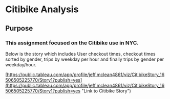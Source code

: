 # Citibike Analysis

## Purpose

### This assignment focused on the Citibike use in NYC. 

Below is the story which includes User checkout times, checkout times sorted by gender, trips by weekday per hour and finally trips by gender per weekday/hour.

[https://public.tableau.com/app/profile/jeff.mclean4861/viz/CitibikeStory_16506505225770/Story1?publish=yes](https://public.tableau.com/app/profile/jeff.mclean4861/viz/CitibikeStory_16506505225770/Story1?publish=yes "Link to Citibike Story")
